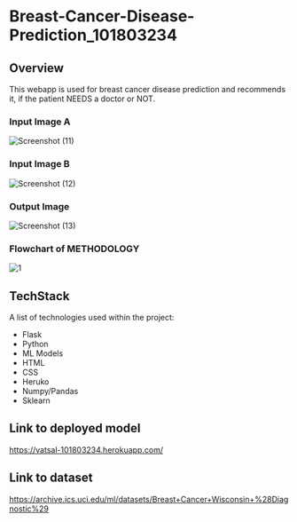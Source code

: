 # Breast-Cancer-Disease-Prediction_101803234

## Overview

This webapp is used for breast cancer disease prediction and recommends it, if the patient NEEDS a doctor or NOT. 

### Input Image A

![Screenshot (11)](https://user-images.githubusercontent.com/74549015/133928521-d86228c3-9b32-4718-afba-d004ea0f5a59.png)

### Input Image B

![Screenshot (12)](https://user-images.githubusercontent.com/74549015/133928517-2b5ae8b2-aa53-4730-a6eb-c43f8662875c.png)

### Output Image 

![Screenshot (13)](https://user-images.githubusercontent.com/74549015/133928520-a0ccd8dc-3341-41da-8759-53e907012269.png)

### Flowchart of METHODOLOGY

![1](https://user-images.githubusercontent.com/74549015/133929375-086bdec4-8254-4f26-8e31-8f730b8c2834.jpeg)




## TechStack

A list of technologies used within the project:
* Flask
* Python
* ML Models
* HTML
* CSS
* Heruko
* Numpy/Pandas
* Sklearn


## Link to deployed model

https://vatsal-101803234.herokuapp.com/

## Link to dataset

https://archive.ics.uci.edu/ml/datasets/Breast+Cancer+Wisconsin+%28Diagnostic%29
